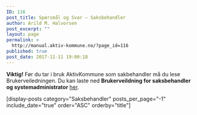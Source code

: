```yaml
---
ID: 116
post_title: Spørsmål og Svar – Saksbehandler
author: Arild M. Halvorsen
post_excerpt: ""
layout: page
permalink: >
  http://manual.aktiv-kommune.no/?page_id=116
published: true
post_date: 2017-11-11 19:00:18
---
```

**Viktig!** Før du tar i bruk AktivKommune som sakbehandler må du lese Brukerveiledningen.
Du kan laste ned **Brukerveildning for saksbehandler og systemadministrator** [her](http://manual.aktiv-kommune.no/wp-content/uploads/2017/12/brukerveiledning_administratorer_saksbehandlere_v_1-3.pdf).

[display-posts category="Saksbehandler" posts_per_page="-1" include_date="true" order="ASC" orderby="title"]